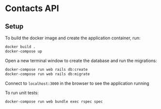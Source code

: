 # Contacts API

## Setup

To build the docker image and create the application container, run:

```bash
docker build .
docker-compose up
```

Open a new terminal window to create the database and run the migrations:

```bash
docker-compose run web rails db:create
docker-compose run web rails db:migrate
```

Connect to ``localhost:3000`` in the browser to see the application running

To run unit tests:

```bash
docker-compose run web bundle exec rspec spec
```
